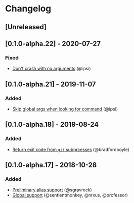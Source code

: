 # Changelog

## [Unreleased]

## [0.1.0-alpha.22] - 2020-07-27

### Fixed
- [Don't crash with no arguments](https://github.com/kejadlen/git-together/pull/47) (@ipsi)

## [0.1.0-alpha.21] - 2019-11-07

### Added
- [Skip global args when looking for command](https://github.com/kejadlen/git-together/pull/43) (@ipsi)

## [0.1.0-alpha.18] - 2019-08-24

### Added
- [Return exit code from `git` subprcesses](https://github.com/kejadlen/git-together/pull/40) (@bradfordboyle)

## [0.1.0-alpha.17] - 2018-10-28

### Added
- [Preliminary alias support](https://github.com/kejadlen/git-together/pull/27) (@sgravrock)
- [Global support](https://github.com/kejadlen/git-together/pull/10) (@sentientmonkey, @nrxus, @professor)
